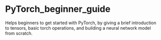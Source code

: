 # PyTorch_beginner_guide
Helps beginners to get started with PyTorch, by giving a brief introduction to tensors, basic torch operations, and building a neural network model from scratch.
